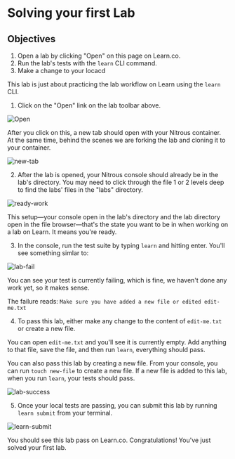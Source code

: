 # Solving your first Lab

## Objectives

1. Open a lab by clicking "Open" on this page on Learn.co.
2. Run the lab's tests with the `learn` CLI command.
3. Make a change to your locacd

This lab is just about practicing the lab workflow on Learn using the `learn` CLI.

1. Click on the "Open" link on the lab toolbar above.

![Open](https://curriculum-content.s3.amazonaws.com/learn-ver/nitrous_open_highlight.png)

After you click on this, a new tab should open with your Nitrous container. At the same time, behind the scenes we are forking the lab and cloning it to your container.

![new-tab](https://curriculum-content.s3.amazonaws.com/learn-ver/nitrous_open_in_new_tab.png)

2. After the lab is opened, your Nitrous console should already be in the lab's directory. You may need to click through the file 1 or 2 levels deep to find the labs' files in the "labs" directory.

![ready-work](https://curriculum-content.s3.amazonaws.com/learn-ver/nitrous_full_view_at_lab_start.png)

This setup—your console open in the lab's directory and the lab directory open in the file browser—that's the state you want to be in when working on a lab on Learn. It means you're ready.

3. In the console, run the test suite by typing `learn` and hitting enter. You'll see something simlar to:

![lab-fail](https://curriculum-content.s3.amazonaws.com/learn-ver/nitrous_lab_fail.png)

You can see your test is currently failing, which is fine, we haven't done any work yet, so it makes sense.

The failure reads: `Make sure you have added a new file or edited edit-me.txt`

4. To pass this lab, either make any change to the content of `edit-me.txt` or create a new file.

You can open `edit-me.txt` and you'll see it is currently empty. Add anything to that file, save the file, and then run `learn`, everything should pass.

You can also pass this lab by creating a new file. From your console, you can run `touch new-file` to create a new file. If a new file is added to this lab, when you run `learn`, your tests should pass.

![lab-success](https://curriculum-content.s3.amazonaws.com/learn-ver/nitrous_lab_success.png)

5. Once your local tests are passing, you can submit this lab by running `learn submit` from your terminal.

![learn-submit](https://curriculum-content.s3.amazonaws.com/learn-ver/nitrous_learn_submit.png)

You should see this lab pass on Learn.co. Congratulations! You've just solved your first lab.
